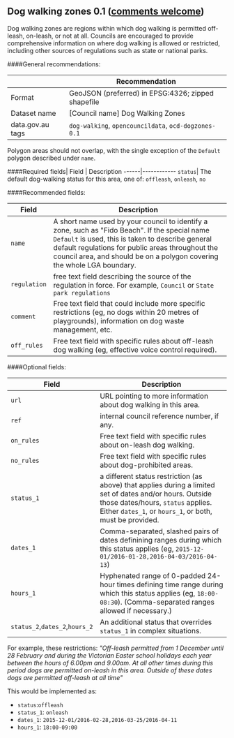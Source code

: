 ## Dog walking zones 0.1 ([comments welcome](https://github.com/okfnau/open-council-data/issues))

Dog walking zones are regions within which dog walking is permitted off-leash, on-leash, or not at all. Councils are encouraged to provide comprehensive information on where dog walking is allowed or restricted, including other sources of regulations such as state or national parks.

####General recommendations:

&nbsp;| Recommendation
------|------------
Format| GeoJSON (preferred) in EPSG:4326; zipped shapefile
Dataset name| [Council name] Dog Walking Zones
data.gov.au tags| `dog-walking`, `opencouncildata`, `ocd-dogzones-0.1`

Polygon areas should not overlap, with the single exception of the `Default` polygon described under `name`.

####Required fields|
Field | Description
------|------------
`status`| The default dog-walking status for this area, one of: `offleash`, `onleash`, `no`

####Recommended fields:

Field | Description
------|------------
`name`| A short name used by your council to identify a zone, such as "Fido Beach". If the special name `Default` is used, this is taken to describe general default regulations for public areas throughout the council area, and should be on a polygon covering the whole LGA boundary.
`regulation`| free text field describing the source of the regulation in force. For example, `Council` or `State park regulations`
`comment`| Free text field that could include more specific restrictions (eg, no dogs within 20 metres of playgrounds), information on dog waste management, etc.
`off_rules`| Free text field with specific rules about off-leash dog walking (eg, effective voice control required).
####Optional fields:

Field | Description
------|------------
`url`| URL pointing to more information about dog walking in this area.
`ref`| internal council reference number, if any.
`on_rules`| Free text field with specific rules about on-leash dog walking.
`no_rules`| Free text field with specific rules about dog-prohibited areas.
`status_1`| a different status restriction (as above) that applies during a limited set of dates and/or hours. Outside those dates/hours, `status` applies. Either `dates_1`, or `hours_1`, or both, must be provided.
`dates_1`| Comma-separated, slashed pairs of dates definining ranges during which this status applies (eg, `2015-12-01/2016-01-28,2016-04-03/2016-04-13`)
`hours_1`| Hyphenated range of 0-padded 24-hour times defining time range during which this status applies (eg, `18:00-08:30`). (Comma-separated ranges allowed if necessary.)
`status_2`,`dates_2`,`hours_2`| An additional status that overrides `status_1` in complex situations.

For example, these restrictions: *"Off-leash permitted from 1 December until 28 February and during the Victorian Easter school holidays each year between the hours of 6.00pm and 9.00am. At all other times during this period dogs are permitted on-leash in this area. Outside of these dates dogs are permitted off-leash at all time"*

This would be implemented as:

* `status`:`offleash`
* `status_1`: `onleash`
* `dates_1`: `2015-12-01/2016-02-28,2016-03-25/2016-04-11`
* `hours_1`: `18:00-09:00`